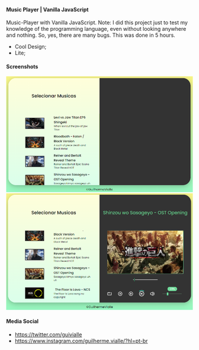 #### Music Player | Vanilla JavaScript

Music-Player with Vanilla JavaScript. Note: I did this project just to test my knowledge of the programming language, even without looking anywhere and nothing. So, yes, there are many bugs. This was done in 5 hours.

- Cool Design;
- Lite;

#### Screenshots

![](https://github.com/guilhermevialle/MusicPlayer/blob/main/MusicPlayer%20by%20Guilherme%20Vialle/Screenshots/capture.PNG)
![](https://github.com/guilhermevialle/MusicPlayer/blob/main/MusicPlayer%20by%20Guilherme%20Vialle/Screenshots/capture2.PNG)


#### Media Social

- https://twitter.com/guivialle
- https://www.instagram.com/guilherme.vialle/?hl=pt-br
